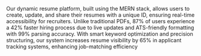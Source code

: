 Our dynamic resume platform, built using the MERN stack, allows users to create, update, and share their resumes with a unique ID, ensuring real-time accessibility for recruiters. Unlike traditional PDFs, 87% of users experience a 42% faster hiring process due to live updates and ATS-friendly formatting with 99% parsing accuracy. With smart keyword optimization and precision structuring, our system increases resume visibility by 65% in applicant tracking systems, enhancing job-matching efficiency
